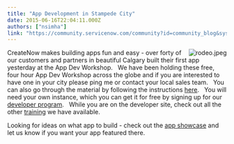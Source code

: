 ```yaml
---
title: "App Development in Stampede City"
date: 2015-06-16T22:04:11.000Z
authors: ["nsimha"]
link: "https://community.servicenow.com/community?id=community_blog&sys_id=c2ec6e65dbd0dbc01dcaf3231f961939"
---
```

<p><img   alt="rodeo.jpeg" class="image-0 jive-image" src="ed2e73f1db585704ed6af3231f96192e.iix" style="height: auto; float: right;"/>CreateNow makes building apps fun and easy - over forty of our customers and partners in beautiful Calgary built their first app yesterday at the App Dev Workshop.   We have been holding these free, four hour App Dev Workshop across the globe and if you are interested to have one in your city please ping me or contact your local sales team.   You can also go through the material by following the instructions <a title="" _jive_internal="true" href="/community?id=community_article&sys_id=dd7c62e1dbd0dbc01dcaf3231f961900">here</a>.   You will need your own instance, which you can get it for free by signing up for our <a title="eveloper.servicenow.com/app.do" href="https://developer.servicenow.com/app.do">developer program</a>.   While you are on the developer site, check out all the other <a title="eveloper.servicenow.com/app.do#!/training/landing" href="https://developer.servicenow.com/app.do#!/training/landing">training</a> we have available.</p><p></p><p>Looking for ideas on what app to build - check out the <a title="ppcentral1.service-now.com/app_showcase.do" href="https://appcentral1.service-now.com/app_showcase.do">app showcase</a> and let us know if you want your app featured there.</p>